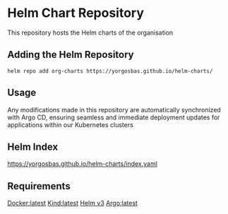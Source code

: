# Helm Chart Repository

This repository hosts the Helm charts of the organisation

## Adding the Helm Repository
	
```helm repo add org-charts https://yorgosbas.github.io/helm-charts/```
	
## Usage
Any modifications made in this repository are automatically synchronized with Argo CD, ensuring seamless and immediate deployment updates for applications within our Kubernetes clusters

## Helm Index
https://yorgosbas.github.io/helm-charts/index.yaml

## Requirements
[Docker:latest](https://docs.docker.com/engine/install/)
[Kind:latest](https://kind.sigs.k8s.io/docs/user/quick-start/#installation)
[Helm v3](https://helm.sh/docs/intro/install/#through-package-managers)
[Argo:latest](https://argo-cd.readthedocs.io/en/stable/getting_started/#1-install-argo-cd)
